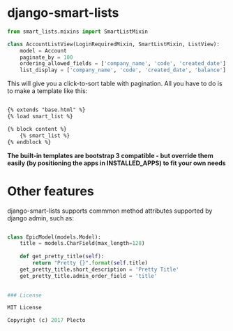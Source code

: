 # django-smart-lists

```python
from smart_lists.mixins import SmartListMixin

class AccountListView(LoginRequiredMixin, SmartListMixin, ListView):
    model = Account
    paginate_by = 100
    ordering_allowed_fields = ['company_name', 'code', 'created_date']
    list_display = ['company_name', 'code', 'created_date', 'balance']
```

This will give you a click-to-sort table with pagination. All you have to do is to make a template like this:

```html

{% extends "base.html" %}
{% load smart_list %}

{% block content %}
    {% smart_list %}
{% endblock %}

```
**The built-in templates are bootstrap 3 compatible - but override them easily (by positioning the apps in INSTALLED_APPS) to fit your own needs**

# Other features

django-smart-lists supports commmon method attributes supported by django admin, such as:

```python

class EpicModel(models.Model):
    title = models.CharField(max_length=128)
    
    def get_pretty_title(self):
        return "Pretty {}".format(self.title)
    get_pretty_title.short_description = 'Pretty Title'
    get_pretty_title.admin_order_field = 'title'
    

### License

MIT License

Copyright (c) 2017 Plecto
